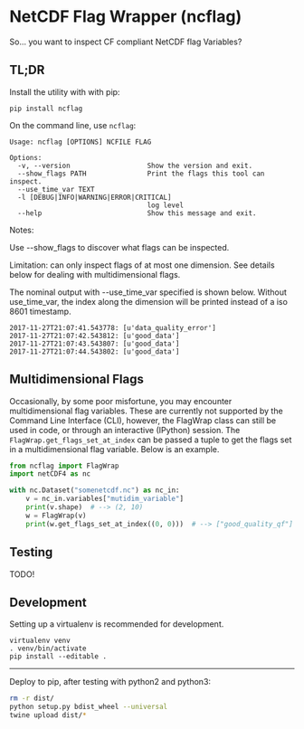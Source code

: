 # NetCDF Flag Wrapper (ncflag)

So... you want to inspect CF compliant NetCDF flag Variables?


## TL;DR

Install the utility with with pip:
```
pip install ncflag
```

On the command line, use `ncflag`:

```
Usage: ncflag [OPTIONS] NCFILE FLAG

Options:
  -v, --version                   Show the version and exit.
  --show_flags PATH               Print the flags this tool can inspect.
  --use_time_var TEXT
  -l [DEBUG|INFO|WARNING|ERROR|CRITICAL]
                                  log level
  --help                          Show this message and exit.

```

Notes:

Use --show_flags to discover what flags can be inspected.

Limitation: can only inspect flags of at most one dimension. See details below for dealing with multidimensional flags.


The nominal output with --use_time_var specified is shown below. Without use_time_var, the index along the
dimension will be printed instead of a iso 8601 timestamp.
```text
2017-11-27T21:07:41.543778: [u'data_quality_error']
2017-11-27T21:07:42.543812: [u'good_data']
2017-11-27T21:07:43.543807: [u'good_data']
2017-11-27T21:07:44.543802: [u'good_data']
```

## Multidimensional Flags

Occasionally, by some poor misfortune, you may encounter multidimensional flag variables. These are currently not
supported by the Command Line Interface (CLI), however, the FlagWrap class can still be used in code, or through an
interactive (IPython) session. The `FlagWrap.get_flags_set_at_index` can be passed a tuple to get the flags set in
a multidimensional flag variable. Below is an example. 

```python
from ncflag import FlagWrap
import netCDF4 as nc

with nc.Dataset("somenetcdf.nc") as nc_in:
    v = nc_in.variables["mutidim_variable"]
    print(v.shape)  # --> (2, 10)
    w = FlagWrap(v)
    print(w.get_flags_set_at_index((0, 0)))  # --> ["good_quality_qf"]
```

## Testing

TODO!

## Development

Setting up a virtualenv is recommended for development.

```
virtualenv venv
. venv/bin/activate
pip install --editable .
```

---------------------

Deploy to pip, after testing with python2 and python3:

```bash
rm -r dist/
python setup.py bdist_wheel --universal
twine upload dist/*
```

